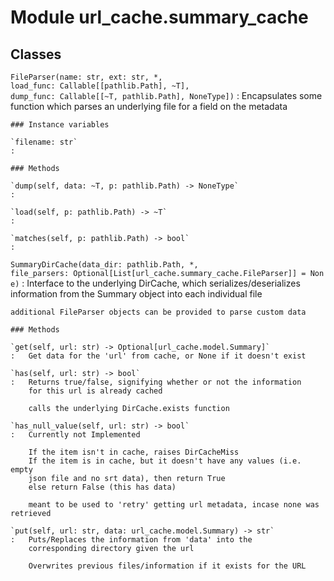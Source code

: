 Module url_cache.summary_cache
==============================

Classes
-------

`FileParser(name: str, ext: str, *, load_func: Callable[[pathlib.Path], ~T], dump_func: Callable[[~T, pathlib.Path], NoneType])`
:   Encapsulates some function which parses an underlying file for a field on the metadata

    ### Instance variables

    `filename: str`
    :

    ### Methods

    `dump(self, data: ~T, p: pathlib.Path) ‑> NoneType`
    :

    `load(self, p: pathlib.Path) ‑> ~T`
    :

    `matches(self, p: pathlib.Path) ‑> bool`
    :

`SummaryDirCache(data_dir: pathlib.Path, *, file_parsers: Optional[List[url_cache.summary_cache.FileParser]] = None)`
:   Interface to the underlying DirCache, which serializes/deserializes information
    from the Summary object into each individual file
    
    additional FileParser objects can be provided to parse custom data

    ### Methods

    `get(self, url: str) ‑> Optional[url_cache.model.Summary]`
    :   Get data for the 'url' from cache, or None if it doesn't exist

    `has(self, url: str) ‑> bool`
    :   Returns true/false, signifying whether or not the information
        for this url is already cached
        
        calls the underlying DirCache.exists function

    `has_null_value(self, url: str) ‑> bool`
    :   Currently not Implemented
        
        If the item isn't in cache, raises DirCacheMiss
        If the item is in cache, but it doesn't have any values (i.e. empty
        json file and no srt data), then return True
        else return False (this has data)
        
        meant to be used to 'retry' getting url metadata, incase none was retrieved

    `put(self, url: str, data: url_cache.model.Summary) ‑> str`
    :   Puts/Replaces the information from 'data' into the
        corresponding directory given the url
        
        Overwrites previous files/information if it exists for the URL